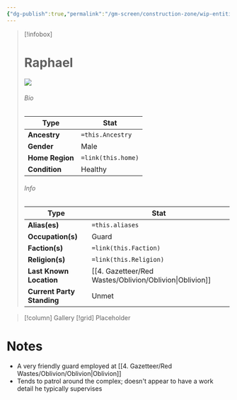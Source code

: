 ```yaml
---
{"dg-publish":true,"permalink":"/gm-screen/construction-zone/wip-entities/npc-compendium/prologue/raphael/","noteIcon":""}
---
```



> [!infobox]
> # Raphael
> ![](https://i.imgur.com/sYAlVEE.jpeg)
> ###### Bio
> Type |  Stat |
> ---|---|
> **Ancestry** | `=this.Ancestry` |
> **Gender** | Male |
> **Home Region** | `=link(this.home)` |
> **Condition** | Healthy |
> ###### Info
> Type |  Stat |
> ---|---|
> **Alias(es)** | `=this.aliases` |
> **Occupation(s)** | Guard |
> **Faction(s)** | `=link(this.Faction)` |
> **Religion(s)** | `=link(this.Religion)` |
> **Last Known Location** | [[4. Gazetteer/Red Wastes/Oblivion/Oblivion\|Oblivion]] |
> **Current Party Standing** | Unmet |

> [!column] Gallery 
> [!grid] 
> Placeholder

# Notes

- A very friendly guard employed at [[4. Gazetteer/Red Wastes/Oblivion/Oblivion\|Oblivion]]
- Tends to patrol around the complex; doesn't appear to have a work detail he typically supervises  

